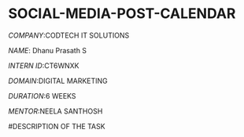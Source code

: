 # SOCIAL-MEDIA-POST-CALENDAR

*COMPANY*:CODTECH IT SOLUTIONS

*NAME*: Dhanu Prasath S

*INTERN ID*:CT6WNXK

*DOMAIN*:DIGITAL MARKETING

*DURATION*:6 WEEKS

*MENTOR*:NEELA SANTHOSH

#DESCRIPTION OF THE TASK

